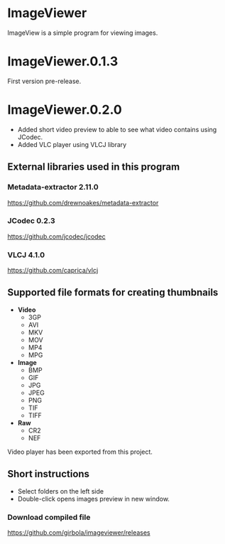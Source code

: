 # ImageViewer

ImageView is a simple program for viewing images.

ImageViewer.0.1.3
===============
First version pre-release.


ImageViewer.0.2.0
===============
- Added short video preview to able to see what video contains using JCodec.
- Added VLC player using VLCJ library

## External libraries used in this program
### Metadata-extractor 2.11.0
https://github.com/drewnoakes/metadata-extractor

### JCodec 0.2.3
https://github.com/jcodec/jcodec

### VLCJ 4.1.0
https://github.com/caprica/vlcj

## Supported file formats for creating thumbnails
- __Video__
	- 3GP 
	- AVI 
	- MKV 
	- MOV 
	- MP4 
	- MPG
- __Image__
	- BMP 
	- GIF 
	- JPG 
	- JPEG 
	- PNG 
	- TIF 
	- TIFF
- __Raw__
	- CR2 
	- NEF

Video player has been exported from this project.

## Short instructions
- Select folders on the left side
- Double-click opens images preview in new window.

### Download compiled file
https://github.com/girbola/imageviewer/releases

